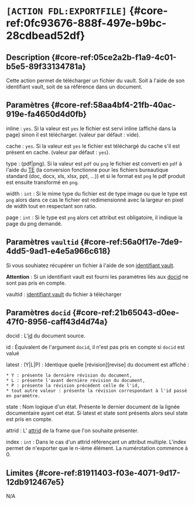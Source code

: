 # `[ACTION FDL:EXPORTFILE]` {#core-ref:0fc93676-888f-497e-b9bc-28cdbead52df}

## Description  {#core-ref:05ce2a2b-f1a9-4c01-b5e5-89f33134781a}

Cette action permet de télécharger un fichier du vault. Soit à l'aide de son
identifiant vault, soit de sa référence dans un document.

## Paramètres {#core-ref:58aa4bf4-21fb-40ac-919e-fa4650d4d0fb}

inline
:   `yes`. Si la valeur est `yes` le fichier est servi inline (affiché dans la
    page) sinon il est télécharger. (valeur par défaut : vide).

cache
:   `yes`. Si la valeur est `yes` le fichier est téléchargé du cache s'il est 
    présent en cache. (valeur par défaut : `yes`).

type
:   (pdf|png). Si la valeur est `pdf` ou `png` le fichier est converti en `pdf`
    à l'aide du [TE][te] (la conversion fonctionne pour les fichiers bureautique
    standard (doc, docx, xls, xlsx, ppt, ...)) et si le format est `png` le pdf
    produit est ensuite transformé en `png`.

width
:   `int` : Si le mime type du fichier est de type image ou que le type est `png`
    alors dans ce cas le fichier est redimensionné avec la largeur en pixel de
    width tout en respectant son ratio.

page
:   `int` : Si le type est `png` alors cet attribut est obligatoire, il indique
    la page du png demandé.

## Paramètres `vaultid` {#core-ref:56a0f17e-7de9-4dd5-9ad1-e4e5a966c618}

Si vous souhiatez récupérer un fichier à l'aide de son 
[identifiant vault][vaultid].

**Attention** : Si un identifiant vault est fourni les paramètres liés aux 
[docid][docid] ne sont pas pris en compte.

vaultid
:   [identifiant vault][vaultid] du fichier à télécharger

## Paramètres `docid` {#core-ref:21b65043-d0ee-47f0-8956-caff43d4d74a}

docid
:   L'[id][id_document] du document source.

id
:   Équivalent de l'argument `docid`, il n'est pas pris en compte si `docid` est
    valué

latest
:   (Y|L|P) : Identique quelle [révision][revise] du document est affiché :
    
    * Y : présente la dernière révision du document,
    * L : présente l'avant dernière révision du document,
    * P : présente la révision précédent celle de l'id,
    * tout autre valeur : présente la révision correspondant à l'id passé en paramètre.

state
:   Nom logique d'un état. Présente le dernier document de la lignée documentaire
    ayant cet état. Si latest et state sont présents alors seul state est pris
    en compte.

attrid
:   L' [attrid][property] de la frame que l'on souhaite présenter.

index
:   `int` : Dans le cas d'un attrid référençant un attribut multiple. L'index 
    permet de n'exporter que le n-ième élément. La numérotation commence à 0.

## Limites {#core-ref:81911403-f03e-4071-9d17-12db912467e5}

N/A

<!-- link -->

[id_document]:      #core-ref:9aa8edfa-2f2a-11e2-aaec-838a12b40353 "Propriété ID"
[vaultid]:          #core-ref:2ff4878c-6db2-419f-9dcc-64db69c769d2
[docid]:            #core-ref:21b65043-d0ee-47f0-8956-caff43d4d74a
[property]:         #core-ref:bc3fad86-33cc-11e2-9a69-1bbd9c32b0f2
[te]:               https://docs.anakeen.com/dynacase/3.2/dynacase-doc-tengine-installation-operating/website/book/index.html "TE"